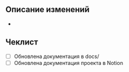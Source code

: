 ## Описание изменений

- 

## Чеклист

- [ ] Обновлена документация в docs/
- [ ] Обновлена документация проекта в Notion
